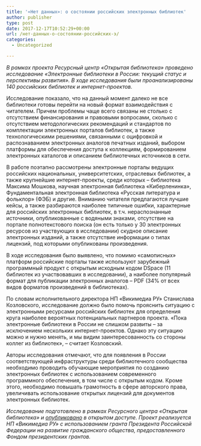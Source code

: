 ```yaml
---
title: '«Нет данных»: о состоянии российских электронных библиотек'
author: publisher
type: post
date: 2017-12-17T10:52:29+00:00
url: /нет-данных-о-состоянии-российских-э/
categories:
  - Uncategorized

---
```

_В рамках проекта Ресурсный центр «Открытая библиотека» проведено исследование «Электронные библиотеки в России: текущий статус и перспективы развития». В ходе исследования были проанализированы 140 российских библиотек и интернет-проектов._

Исследование показало, что на данный момент далеко не все библиотеки готовы перейти на новый формат взаимодействия с читателем. Причем проблемы чаще всего связаны не столько с отсутствием финансирования и правовыми вопросами, сколько с отсутствием методологических рекомендаций и стандартов по комплектации электронных порталов библиотек, а также технологическими решениями, связанными с оцифровкой и распознаванием электронных аналогов печатных изданий, выбором платформы для обеспечения доступа к коллекциям, формированием электронных каталогов и описанием библиотечных источников в сети.

В работе поэтапно рассмотрены электронные порталы ведущих российских национальных, университетских, отраслевых библиотек, а также крупнейшие интернет-проекты, среди которых – библиотека Максима Мошкова, научная электронная библиотека «Киберленинка», Фундаментальная электронная библиотека «Русская литература и фольклор» (ФЭБ) и другие. Вниманию читателя предлагаются лучшие кейсы, а также разбираются наиболее типичные ошибки, характерные для российских электронных библиотек, в т.ч. нераспознанные источники, опубликованные с водяными знаками, отсутствие на портале полнотекстового поиска (он есть только у 30 электронных ресурсов из участвующих в исследовании) скудное описание электронных изданий, а также отсутствие информации о типах лицензий, под которыми опубликованы произведения.

В ходе исследования было выявлено, что помимо «самописных» платформ российские порталы также используют зарубежный программный продукт с открытым исходным кодом DSpace (11 библиотек из участвовавших в исследовании), а наиболее популярный формат для публикации электронных аналогов – PDF (34% от всех видов форматов произведений в библиотеках).

По словам исполнительного директора НП «Викимедиа РУ» Станислава Козловского, исследование должно было помочь прояснить ситуацию с электронными ресурсами российских библиотек для определения круга наиболее вероятных потенциальных партнеров проекта. «Пока электронные библиотеки в России не слишком развиты – за исключением нескольких интернет-проектов. Однако эту ситуацию можно и нужно менять, и мы видим заинтересованность со стороны коллег из библиотек», – считает Козловский.

Авторы исследования отмечают, что для появления в России соответствующей инфраструктуры среди библиотечного сообщества необходимо проводить обучающие мероприятия по созданию электронных библиотек с использованием современного программного обеспечения, в том числе с открытым кодом. Кроме этого, необходимо повышать грамотность в сфере авторского права, увеличивать использование открытых лицензий для документов электронных библиотек.

*Исследование подготовлено в рамках Ресурсного центра «Открытая библиотека» и [опубликовано][1] в открытом доступе. Проект реализуется НП «Викимедиа РУ» с использованием гранта Президента Российской Федерации на развитие гражданского общества, предоставленного Фондом президентских грантов.*

 [1]: https://commons.wikimedia.org/wiki/File:%D0%AD%D0%BB%D0%B5%D0%BA%D1%82%D1%80%D0%BE%D0%BD%D0%BD%D1%8B%D0%B5_%D0%B1%D0%B8%D0%B1%D0%BB%D0%B8%D0%BE%D1%82%D0%B5%D0%BA%D0%B8_%D0%B2_%D0%A0%D0%BE%D1%81%D1%81%D0%B8%D0%B8.pdf